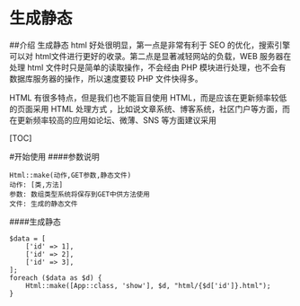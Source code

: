 # 生成静态

##介绍 
生成静态 html 好处很明显，第一点是非常有利于 SEO 的优化，搜索引擎可以对 html文件进行更好的收录。第二点是显著减轻网站的负载，WEB 服务器在处理 html 文件时只是简单的读取操作，不会经由 PHP 模块进行处理，也不会有数据库服务器的操作，所以速度要较 PHP 文件快得多。 

HTML 有很多特点，但是我们也不能盲目使用 HTML，而是应该在更新频率较低的页面采用 HTML 处理方式 ，比如说文章系统、博客系统，社区门户等方面，而在更新频率较高的应用如论坛、微薄、SNS 等方面建议采用  

[TOC]

#开始使用
####参数说明
```
Html::make(动作,GET参数,静态文件)
动作: [类,方法]
参数: 数组类型系统将保存到GET中供方法使用
文件: 生成的静态文件
```

####生成静态
```
$data = [
    ['id' => 1],
    ['id' => 2],
    ['id' => 3],
];
foreach ($data as $d) {
    Html::make([App::class, 'show'], $d, "html/{$d['id']}.html");
}
```





